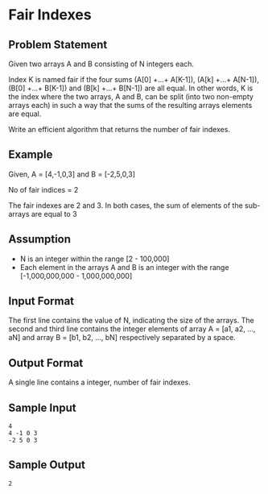 # Fair Indexes

## Problem Statement
Given two arrays A and B consisting of N integers each.

Index K is named fair if the four sums (A[0] +...+ A[K-1]), (A[k] +...+ A[N-1]),
(B[0] +...+ B[K-1]) and (B[k] +...+ B[N-1]) are all equal. In other words, K is
the index where the two arrays, A and B, can be split (into two non-empty arrays
each) in such a way that the sums of the resulting arrays elements are equal.

Write an efficient algorithm that returns the number of fair indexes.

## Example
Given, A = [4,-1,0,3] and B = [-2,5,0,3]

No of fair indices = 2

The fair indexes are 2 and 3. In both cases, the sum of elements of the
sub-arrays are equal to 3

## Assumption
  * N is an integer within the range [2 - 100,000]
  * Each element in the arrays A and B is an integer with the range 
    [-1,000,000,000 - 1,000,000,000]

## Input Format
The first line contains the value of N, indicating the size of the arrays. 
The second and third line contains the integer elements of array A = [a1, a2, ..., aN]
and array B = [b1, b2, ..., bN] respectively separated by a space.

## Output Format
A single line contains a integer, number of fair indexes.

## Sample Input
```
4
4 -1 0 3
-2 5 0 3
```
## Sample Output
```
2
```